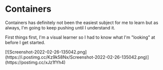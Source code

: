 # Containers
<p>Containers has definitely not been the easiest subject for me to learn but as always, I'm going to keep pushing until I understand it.</p>
<p>First things first, I'm a visual learner so I had to know what I'm "looking" at before I get started.</p>
<p>
  [![Screenshot-2022-02-26-135042.png](https://i.postimg.cc/Kz9k58Nx/Screenshot-2022-02-26-135042.png)](https://postimg.cc/xJz1fYh4)
  </p>
